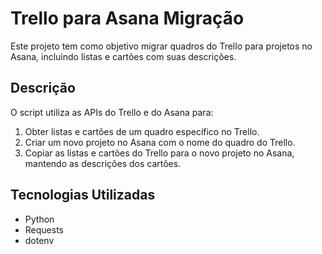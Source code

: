 # Trello para Asana Migração

Este projeto tem como objetivo migrar quadros do Trello para projetos no Asana, incluindo listas e cartões com suas descrições.

## Descrição

O script utiliza as APIs do Trello e do Asana para:
1. Obter listas e cartões de um quadro específico no Trello.
2. Criar um novo projeto no Asana com o nome do quadro do Trello.
3. Copiar as listas e cartões do Trello para o novo projeto no Asana, mantendo as descrições dos cartões.

## Tecnologias Utilizadas

- Python
- Requests
- dotenv
